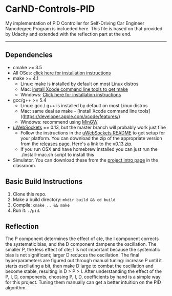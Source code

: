 # CarND-Controls-PID
My implementation of PID Controller for Self-Driving Car Engineer Nanodegree Program is inclueded here.  This file is based on that provided by Udacity and extended with the reflection part at the end.

---

## Dependencies

* cmake >= 3.5
 * All OSes: [click here for installation instructions](https://cmake.org/install/)
* make >= 4.1
  * Linux: make is installed by default on most Linux distros
  * Mac: [install Xcode command line tools to get make](https://developer.apple.com/xcode/features/)
  * Windows: [Click here for installation instructions](http://gnuwin32.sourceforge.net/packages/make.htm)
* gcc/g++ >= 5.4
  * Linux: gcc / g++ is installed by default on most Linux distros
  * Mac: same deal as make - [install Xcode command line tools]((https://developer.apple.com/xcode/features/)
  * Windows: recommend using [MinGW](http://www.mingw.org/)
* [uWebSockets](https://github.com/uWebSockets/uWebSockets) == 0.13, but the master branch will probably work just fine
  * Follow the instructions in the [uWebSockets README](https://github.com/uWebSockets/uWebSockets/blob/master/README.md) to get setup for your platform. You can download the zip of the appropriate version from the [releases page](https://github.com/uWebSockets/uWebSockets/releases). Here's a link to the [v0.13 zip](https://github.com/uWebSockets/uWebSockets/archive/v0.13.0.zip).
  * If you run OSX and have homebrew installed you can just run the ./install-mac.sh script to install this
* Simulator. You can download these from the [project intro page](https://github.com/udacity/CarND-PID-Control-Project/releases) in the classroom.

## Basic Build Instructions

1. Clone this repo.
2. Make a build directory: `mkdir build && cd build`
3. Compile: `cmake .. && make`
4. Run it: `./pid`. 

## Reflection

The P component determines the effect of cte, the I component corrects the systematic bias, and the D component dampens the oscillation.  The smaller P, the less effect of cte; I is not important because the systematic bias is not significant; larger D reduces the oscillation.  The final hyperparameters are figured out through manual tuning: increase P until it starts oscillating a bit, then make D large to combat the oscillation and become stable, resulting in D > P > I.  After understanding the effect of the P, I, D, components, choosing P, I, D, coefficients by hand is a simple way for this project.  Tuning them manually can get a better intuition on the PID algorithm.